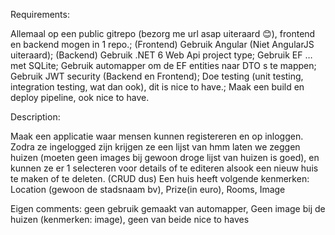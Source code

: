 Requirements:

Allemaal op een public gitrepo (bezorg me url asap uiteraard 😊), frontend en backend mogen in 1 repo.;
(Frontend) Gebruik Angular (Niet AngularJS uiteraard);
(Backend) Gebruik .NET 6 Web Api project type;
Gebruik EF … met SQLite;
Gebruik automapper om de EF entities naar DTO s te mappen;
Gebruik JWT security (Backend en Frontend);
Doe testing (unit testing, integration testing, wat dan ook), dit is nice to have.;
Maak een build en deploy pipeline, ook nice to have.
 

Description:

Maak een applicatie waar mensen kunnen registereren en op inloggen.
Zodra ze ingelogged zijn krijgen ze een lijst van hmm laten we zeggen huizen (moeten geen images bij gewoon droge lijst van huizen is goed), 
en kunnen ze er 1 selecteren voor details of te  editeren alsook een nieuw huis te maken of te deleten. (CRUD dus)
Een huis heeft volgende kenmerken: Location (gewoon de stadsnaam bv), Prize(in euro), Rooms, Image

Eigen comments:
geen gebruik gemaakt van automapper,
Geen image bij de huizen (kenmerken: image),
geen van beide nice to haves
